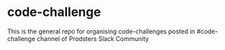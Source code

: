 # code-challenge
This is the general repo for organising code-challenges posted in #code-challenge channel of Prodsters Slack Community

